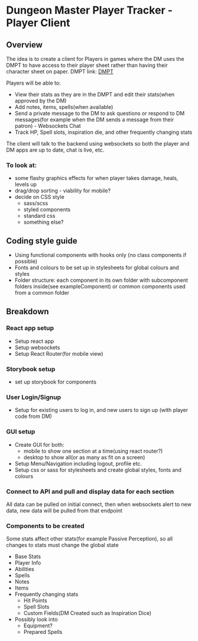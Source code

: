 # Dungeon Master Player Tracker - Player Client

## Overview

The idea is to create a client for Players in games where the DM uses the DMPT to have access to their player sheet rather than having their character sheet on paper.
DMPT link: [DMPT](https://draconianlore.github.io/dmPlayerTracker)

Players will be able to:

* View their stats as they are in the DMPT and edit their stats(when approved by the DM)
* Add notes, items, spells(when available)
* Send a private message to the DM to ask questions or respond to DM messages(for example when the DM sends a message from their patron) - Websockets Chat
* Track HP, Spell slots, inspiration die, and other frequently changing stats

The client will talk to the backend using websockets so both the player and DM apps are up to date, chat is live, etc.

### To look at:

* some flashy graphics effects for when player takes damage, heals, levels up
* drag/drop sorting - viability for mobile?
* decide on CSS style
  * sass/scss
  * styled components
  * standard css
  * something else?

## Coding style guide

* Using functional components with hooks only (no class components if possible)
* Fonts and colours to be set up in stylesheets for global colours and styles
* Folder structure: each component in its own folder with subcomponent folders inside(see exampleComponent) or common components used from a common folder


## Breakdown

### React app setup

* Setup react app
* Setup websockets 
* Setup React Router(for mobile view)

### Storybook setup

* set up storybook for components

### User Login/Signup

* Setup for existing users to log in, and new users to sign up (with player code from DM)

### GUI setup

* Create GUI for both: 
  * mobile to show one section at a time(using react router?)
  * desktop to show all(or as many as fit on a screen)
* Setup Menu/Navigation including logout, profile etc.
* Setup css or sass for stylesheets and create global styles, fonts and colours

### Connect to API and pull and display data for each section

All data can be pulled on initial connect, then when websockets alert to new data, new data will be pulled from that endpoint


### Components to be created

Some stats affect other stats(for example Passive Perception), so all changes to stats must change the global state

* Base Stats
* Player Info
* Abilities
* Spells
* Notes
* Items
* Frequently changing stats
  * Hit Points
  * Spell Slots
  * Custom Fields(DM Created such as Inspiration Dice)
* Possibly look into
  * Equipment?
  * Prepared Spells

